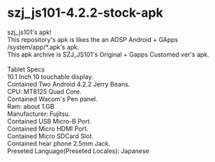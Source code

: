 # szj_js101-4.2.2-stock-apk
szj_js101's apk!<br>
This repository's apk is likes the an AOSP Android + GApps /system/app/*.apk's apk.<br>
This apk archive is SZJ_JS101's Original + Gapps Customed ver's apk.<br>
<br>
Tablet Specs<br>
10.1 Inch 10 touchable display.<br>
Contained Two Android 4.2.2 Jerry Beans.<br>
CPU: MT8125 Quad Core.<br>
Contained Wacom's Pen panel.<br>
Ram: about 1.GB<br>
Manufacturer: Fujitsu.<br>
Contained USB Micro-B Port.<br>
Contained Micro HDMI Port.<br>
Contained Micro SDCard Slot.<br>
Contained hear phone 2.5mm Jack.<br>
Preseted Language(Preseted Locales): Japanese<br>
